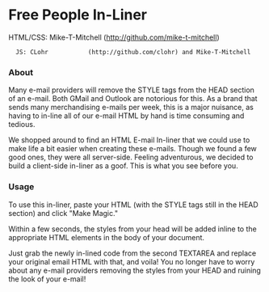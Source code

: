 # Free People In-Liner
HTML/CSS: Mike-T-Mitchell (http://github.com/mike-t-mitchell)
      
      JS: CLohr           (http://github.com/clohr) and Mike-T-Mitchell
           
### About
Many e-mail providers will remove the STYLE tags from the HEAD section of an e-mail. Both GMail and Outlook are notorious for this. As a brand that sends many merchandising e-mails per week, this is a major nuisance, as having to in-line all of our e-mail HTML by hand is time consuming and tedious.

We shopped around to find an HTML E-mail In-liner that we could use to make life a bit easier when creating these e-mails. Though we found a few good ones, they were all server-side. Feeling adventurous, we decided to build a client-side in-liner as a goof. This is what you see before you.

### Usage
To use this in-liner, paste your HTML (with the STYLE tags still in the HEAD section) and click "Make Magic." 

Within a few seconds, the styles from your head will be added inline to the appropriate HTML elements in the body of your document. 

Just grab the newly in-lined code from the second TEXTAREA and replace your original email HTML with that, and voila! You no longer have to worry about any e-mail providers removing the styles from your HEAD and ruining the look of your e-mail!
